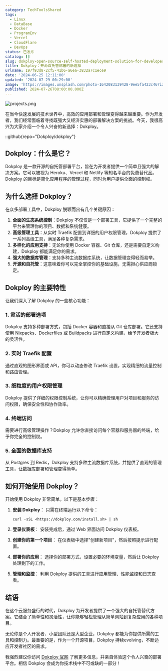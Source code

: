 ```yaml
---
category: TechToolsShared
tags:
  - Linux
  - DataBase
  - Docker
  - ProgramEnv
  - Vercel
  - CloudFlare
  - DevOps
status: 已发布
catalog: []
slug: dokploy-open-source-self-hosted-deployment-solution-for-developers
title: Dokploy：开源自托管部署的新选择
urlname: 197f93d8-2cf5-41b6-a6ea-3832a7c1ece9
date: '2024-06-25 12:11:00'
updated: '2024-07-29 00:29:00'
image: 'https://images.unsplash.com/photo-1642083139428-9ee5fa423c46?ixlib=rb-4.0.3&q=85&fm=jpg&crop=entropy&cs=srgb'
published: 2024-07-26T08:00:00.000Z
---
```


![projects.png](https://prod-files-secure.s3.us-west-2.amazonaws.com/5d24fe63-e567-4804-86f9-9fdc62e13082/adfdc1fe-2109-46ac-9ad4-f50e8631f20c/projects.png?X-Amz-Algorithm=AWS4-HMAC-SHA256&X-Amz-Content-Sha256=UNSIGNED-PAYLOAD&X-Amz-Credential=ASIAZI2LB4665BM4YXWF%2F20250402%2Fus-west-2%2Fs3%2Faws4_request&X-Amz-Date=20250402T213328Z&X-Amz-Expires=3600&X-Amz-Security-Token=IQoJb3JpZ2luX2VjEHYaCXVzLXdlc3QtMiJIMEYCIQCCk7uL4PnEk2Tx9%2BXUW7e8TT52p0X5FhhzrwWV1aqHSwIhAOmzdEORefS6IpxqvPiHpdMzr8DSPj55mQOiv3hO6tkqKogECN7%2F%2F%2F%2F%2F%2F%2F%2F%2F%2FwEQABoMNjM3NDIzMTgzODA1Igy0xDJuT2HUiWy9uRcq3AMNjBMqn0SNbeNEU4ptFn4bXgzv4R97vGWb%2B%2Fsi%2F1hEOy5fxbCiDz%2BbGg8HJeVngda%2F%2F6Zo%2B7zn%2BtablTMl%2FWsMlQgFkAcXsd3yaxZn8hlxH7Voyg4I4aASrohLNk4jMOJii3U2bZCvpr7N0Xup4Y%2BSFn6Awjby%2Bq8R1tezQMBVoV76EZ8fNa3F39r9DFQchSZ37qdE9iNrXzuerCf8cg%2BUo9mOd6kT7RolB%2FXhwUdAc5Xx08akyocdoAEuXj1D3JDoQVkJELaBUmT5%2BZjTSZvkF%2FZ87LuvzPq0GlJpb77%2BXnFodWXuyoUAihtRPxLYIdUOhEqZ08Sqni5aAOq06lxLTFQB2UPfUnjP23Zylot%2BKxnXv4HBr%2B3S%2FvsCTyO1mVvpBjeWIIp4dCBaRn0NdFLrgf9zoUBWYfOqeq6H3MW2v3FnjkaDzplnKeeS9iuBFfkIKqSyMxOYFwfOL7DzXsyOUHe9KUBSk6%2FsSmHa%2FQUYo6qfXfAQWBa4rbSTkJ%2B6oH8bSFddcIwtIf4b9R%2FyTalDOLnSOIKtuUs4JseJZ5%2Fh41mnsT41KL5vKKs4X99Fq%2ByCspe8FNlenv5WGX2R4eFrtgKxMJS5mmdORcvuMPwf%2FMZI26mv6f9lrfAiwTCL1ra%2FBjqkAY4zZTENQ9nCd8NSN9PmtPWNGGLiX3dFIZWhNcwQjUOYxzsYlpztuMg4Uq3H1lMOtdkUWR4ToyEk9tUVyylcXMAU3DRcbQXji%2B%2FA%2BReJAwe2oMqBoKH44fJ%2BLkxw2GLKj2msotyVMatcNcBbeXni1Zv1aoYIWGQnM4p3%2FdTnMOwj0MFA8f42twxNTPN0WwHcySuTAQd8CrS%2FnVrsw%2Fxk46k0iM8%2B&X-Amz-Signature=66cbca79d2b413dae45e821cfdafb3295b1e5f065e7a8d60157dda5bcf74990c&X-Amz-SignedHeaders=host&x-id=GetObject)


在当今快速发展的技术世界中，高效的应用部署和管理变得越来越重要。作为开发者，我们经常面临着寻找既强大又经济实惠的部署解决方案的挑战。今天，我很高兴为大家介绍一个令人兴奋的新选择：Dokploy。


::github{repo="Dokploy/dokploy"}


## Dokploy：什么是它？


Dokploy 是一款开源的自托管部署平台，旨在为开发者提供一个简单且强大的解决方案。它可以被视为 Heroku、Vercel 和 Netlify 等知名平台的免费替代品。Dokploy 的目标是简化应用程序的管理过程，同时为用户提供全面的控制权。


## 为什么选择 Dokploy？


在众多部署工具中，Dokploy 脱颖而出有几个关键原因：

1. **全面的生态系统控制**：Dokploy 不仅仅是一个部署工具，它提供了一个完整的平台来管理你的项目、数据和系统健康。
2. **高级管理工具**：从实时 Traefik 配置到详细的用户权限管理，Dokploy 提供了一系列高级工具，满足各种复杂需求。
3. **多样化的应用支持**：无论你使用 Docker 容器、Git 仓库，还是需要自定义构建，Dokploy 都能满足你的需求。
4. **强大的数据库管理**：支持多种主流数据库系统，让数据管理变得轻而易举。
5. **开源和自托管**：这意味着你可以完全掌控你的基础设施，无需担心供应商锁定。

## Dokploy 的主要特性


让我们深入了解 Dokploy 的一些核心功能：


### 1. 灵活的部署选项


Dokploy 支持多种部署方式，包括 Docker 容器和直接从 Git 仓库部署。它还支持使用 Nixpacks、Dockerfiles 或 Buildpacks 进行自定义构建，给予开发者极大的灵活性。


### 2. 实时 Traefik 配置


通过直观的图形界面或 API，你可以动态修改 Traefik 设置，实现精细的流量控制和路由管理。


### 3. 细粒度的用户权限管理


Dokploy 提供了详细的权限控制系统，让你可以精确管理用户对项目和服务的访问权限，确保安全性和协作效率。


### 4. 终端访问


需要进行高级管理操作？Dokploy 允许你直接访问每个容器和服务器的终端，给予你完全的控制权。


### 5. 全面的数据库支持


从 Postgres 到 Redis，Dokploy 支持多种主流数据库系统，并提供了直观的管理工具，让数据库部署和管理变得简单。


## 如何开始使用 Dokploy？


开始使用 Dokploy 非常简单。以下是基本步骤：

1. **安装 Dokploy**：
只需在终端运行以下命令：

    ```plain text
    curl -sSL <https://dokploy.com/install.sh> | sh
    ```

2. **登录仪表板**：
安装完成后，通过 Web 界面访问 Dokploy 仪表板。
3. **创建你的第一个项目**：
在仪表板中选择"创建新项目"，然后按照提示进行配置。
4. **部署你的应用**：
选择你的部署方式，设置必要的环境变量，然后让 Dokploy 处理剩下的工作。
5. **管理和监控**：
利用 Dokploy 提供的工具进行应用管理、性能监控和日志查看。

## 结语


在这个云服务盛行的时代，Dokploy 为开发者提供了一个强大的自托管替代方案。它结合了简单性和灵活性，让你能够轻松管理从简单网站到复杂应用的各种项目。


无论你是个人开发者、小型团队还是大型企业，Dokploy 都能为你提供所需的工具和控制力。最重要的是，作为一个开源项目，Dokploy 持续evolving，不断适应开发者社区的需求。


我强烈建议你访问 [Dokploy 官网](https://dokploy.com/) 了解更多信息，并亲自体验这个令人兴奋的部署平台。相信 Dokploy 会成为你技术栈中不可或缺的一部分！

